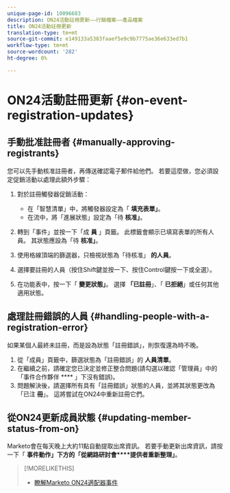 ```yaml
---
unique-page-id: 10096683
description: ON24活動註冊更新——行銷檔案——產品檔案
title: ON24活動註冊更新
translation-type: tm+mt
source-git-commit: e149133a5383faaef5e9c9b7775ae36e633ed7b1
workflow-type: tm+mt
source-wordcount: '282'
ht-degree: 0%

---
```



# ON24活動註冊更新 {#on-event-registration-updates}

## 手動批准註冊者 {#manually-approving-registrants}

您可以先手動核准註冊者，再傳送確認電子郵件給他們。 若要這麼做，您必須設定促銷活動以處理此額外步驟：

1. 對於註冊觸發器促銷活動：

   * 在「智慧清單」中，將觸發器設定為「 **填充表單」**。
   * 在流中，將「進展狀態」設定為「待 **核准」**。

1. 轉到「事件」並按一下「成 **員** 」頁籤。 此標籤會顯示已填寫表單的所有人員。 其狀態應設為「待 **核准」**。
1. 使用格線頂端的篩選器，只檢視狀態為「待核准」 **的人員**。
1. 選擇要註冊的人員（按住Shift鍵並按一下、按住Control鍵按一下或全選）。
1. 在功能表中，按一下「 **變更狀態」**。 選擇 **「已註冊**」、「 **已拒絕**」或任何其他適用狀態。

## 處理註冊錯誤的人員 {#handling-people-with-a-registration-error}

如果某個人最終未註冊，而是設為狀態「註冊錯誤」，則恢復還為時不晚。

1. 從「成員」頁籤中，篩選狀態為「註冊錯誤」的 **人員清單**。
1. 在繼續之前，請確定您已決定並修正整合問題(請勾選以確認「管理員」中的「事件合作夥伴 **** 」下沒有錯誤)。
1. 問題解決後，請選擇所有具有「註冊錯誤」狀態的人員，並將其狀態更改為「已注 **冊**」。 這將嘗試在ON24中重新註冊它們。

## 從ON24更新成員狀態 {#updating-member-status-from-on}

Marketo會在每天晚上大約11點自動提取出席資訊。 若要手動更新出席資訊，請按一下「 **事件動作」下方的「從網路研討會****提供者重新整理」**。

>[!MORELIKETHIS]
>
>* [瞭解Marketo ON24適配器事件](understanding-marketo-on24-adapter-events.md)

>



